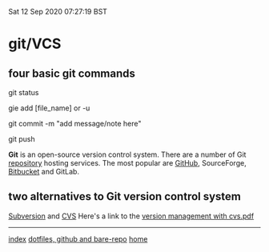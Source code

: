 Sat 12 Sep 2020 07:27:19 BST

# git/VCS

## four basic git commands

git status

gie add [file_name] or -u

git commit -m "add message/note here"

git push

**Git** is an open-source version control system.
There are a number of Git [repository](https://en.wikipedia.org/wiki/Repository_(version_control)) hosting services. The most popular are [GitHub](https://github.com/), SourceForge, [Bitbucket](https://bitbucket.org/) and GitLab.

## two alternatives to Git version control system 

[Subversion](https://en.wikipedia.org/wiki/Apache_Subversion) and 
[CVS](https://en.wikipedia.org/wiki/Concurrent_Versions_System) Here's a link to the [version management with cvs.pdf](http://ftp.gnu.org/non-gnu/cvs/source/feature/1.12.13/cederqvist-1.12.13.pdf)
___
[index](./index-file.md)
[dotfiles, github and bare-repo](./dotfiles-git-bare.md) 
[home](./home.md) 


